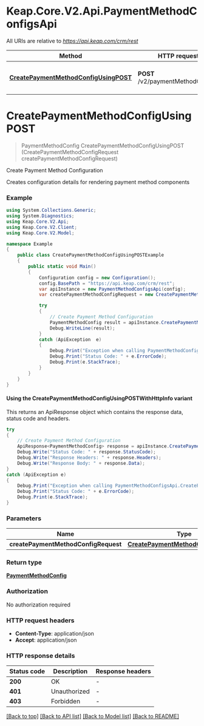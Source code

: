 # Keap.Core.V2.Api.PaymentMethodConfigsApi

All URIs are relative to *https://api.keap.com/crm/rest*

| Method | HTTP request | Description |
|--------|--------------|-------------|
| [**CreatePaymentMethodConfigUsingPOST**](PaymentMethodConfigsApi.md#createpaymentmethodconfigusingpost) | **POST** /v2/paymentMethodConfigs | Create Payment Method Configuration |

<a id="createpaymentmethodconfigusingpost"></a>
# **CreatePaymentMethodConfigUsingPOST**
> PaymentMethodConfig CreatePaymentMethodConfigUsingPOST (CreatePaymentMethodConfigRequest createPaymentMethodConfigRequest)

Create Payment Method Configuration

Creates configuration details for rendering payment method components

### Example
```csharp
using System.Collections.Generic;
using System.Diagnostics;
using Keap.Core.V2.Api;
using Keap.Core.V2.Client;
using Keap.Core.V2.Model;

namespace Example
{
    public class CreatePaymentMethodConfigUsingPOSTExample
    {
        public static void Main()
        {
            Configuration config = new Configuration();
            config.BasePath = "https://api.keap.com/crm/rest";
            var apiInstance = new PaymentMethodConfigsApi(config);
            var createPaymentMethodConfigRequest = new CreatePaymentMethodConfigRequest(); // CreatePaymentMethodConfigRequest | request

            try
            {
                // Create Payment Method Configuration
                PaymentMethodConfig result = apiInstance.CreatePaymentMethodConfigUsingPOST(createPaymentMethodConfigRequest);
                Debug.WriteLine(result);
            }
            catch (ApiException  e)
            {
                Debug.Print("Exception when calling PaymentMethodConfigsApi.CreatePaymentMethodConfigUsingPOST: " + e.Message);
                Debug.Print("Status Code: " + e.ErrorCode);
                Debug.Print(e.StackTrace);
            }
        }
    }
}
```

#### Using the CreatePaymentMethodConfigUsingPOSTWithHttpInfo variant
This returns an ApiResponse object which contains the response data, status code and headers.

```csharp
try
{
    // Create Payment Method Configuration
    ApiResponse<PaymentMethodConfig> response = apiInstance.CreatePaymentMethodConfigUsingPOSTWithHttpInfo(createPaymentMethodConfigRequest);
    Debug.Write("Status Code: " + response.StatusCode);
    Debug.Write("Response Headers: " + response.Headers);
    Debug.Write("Response Body: " + response.Data);
}
catch (ApiException e)
{
    Debug.Print("Exception when calling PaymentMethodConfigsApi.CreatePaymentMethodConfigUsingPOSTWithHttpInfo: " + e.Message);
    Debug.Print("Status Code: " + e.ErrorCode);
    Debug.Print(e.StackTrace);
}
```

### Parameters

| Name | Type | Description | Notes |
|------|------|-------------|-------|
| **createPaymentMethodConfigRequest** | [**CreatePaymentMethodConfigRequest**](CreatePaymentMethodConfigRequest.md) | request |  |

### Return type

[**PaymentMethodConfig**](PaymentMethodConfig.md)

### Authorization

No authorization required

### HTTP request headers

 - **Content-Type**: application/json
 - **Accept**: application/json


### HTTP response details
| Status code | Description | Response headers |
|-------------|-------------|------------------|
| **200** | OK |  -  |
| **401** | Unauthorized |  -  |
| **403** | Forbidden |  -  |

[[Back to top]](#) [[Back to API list]](../README.md#documentation-for-api-endpoints) [[Back to Model list]](../README.md#documentation-for-models) [[Back to README]](../README.md)


